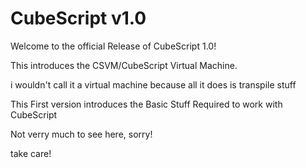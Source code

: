 # CubeScript v1.0

Welcome to the official Release of CubeScript 1.0!

This introduces the CSVM/CubeScript Virtual Machine.

i wouldn't call it a virtual machine because all it does is transpile stuff

This First version introduces the Basic Stuff Required to work with CubeScript

Not verry much to see here, sorry!  

take care!